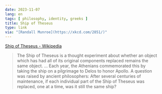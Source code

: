 ```yaml
---
date: 2023-11-07
lang: en
tags: [ philosophy, identity, greeks ]
title: Ship of Theseus
type: link
via: "[Randall Munroe](https://xkcd.com/2851/)"
---
```


[Ship of Theseus - Wikipedia](https://en.wikipedia.org/wiki/Ship_of_Theseus)

> The Ship of Theseus is a thought experiment about whether an object which has had all of its original components replaced remains the same object. … Each year, the Athenians commemorated this by taking the ship on a pilgrimage to Delos to honor Apollo. A question was raised by ancient philosophers: After several centuries of maintenance, if each individual part of the Ship of Theseus was replaced, one at a time, was it still the same ship?
